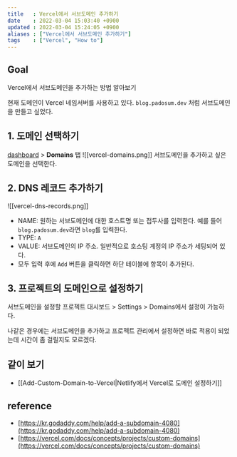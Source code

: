 ```yaml
---
title   : Vercel에서 서브도메인 추가하기
date    : 2022-03-04 15:03:40 +0900
updated : 2022-03-04 15:24:05 +0900
aliases : ["Vercel에서 서브도메인 추가하기"]
tags    : ["Vercel", "How to"]
---
```

## Goal
Vercel에서 서브도메인을 추가하는 방법 알아보기 

현재 도메인이 Vercel 네임서버를 사용하고 있다. `blog.padosum.dev` 처럼 서브도메인을 만들고 싶었다.   

## 1. 도메인 선택하기
[dashboard](https://vercel.com/dashboard) > **Domains** 탭
![[vercel-domains.png]]
서브도메인을 추가하고 싶은 도메인을 선택한다.

## 2. DNS 레코드 추가하기
![[vercel-dns-records.png]]
- NAME: 원하는 서브도메인에 대한 호스트명 또는 접두사를 입력한다. 예를 들어 `blog.padosum.dev`라면 `blog`를 입력한다.
- TYPE:  `A`
- VALUE: 서브도메인의 IP 주소. 일반적으로 호스팅 계정의 IP 주소가 세팅되어 있다.
- 모두 입력 후에 `Add` 버튼을 클릭하면 하단 테이블에 항목이 추가된다.

 ## 3. 프로젝트의 도메인으로 설정하기
 서브도메인을 설정할 프로젝트 대시보드 > Settings > Domains에서 설정이 가능하다.

 나같은 경우에는 서브도메인을 추가하고 프로젝트 관리에서 설정하면 바로 적용이 되었는데 시간이 좀 걸릴지도 모르겠다.
 
## 같이 보기
- [[Add-Custom-Domain-to-Vercel|Netlify에서 Vercel로 도메인 설정하기]]

## reference
- [https://kr.godaddy.com/help/add-a-subdomain-4080](https://kr.godaddy.com/help/add-a-subdomain-4080)
- [https://vercel.com/docs/concepts/projects/custom-domains](https://vercel.com/docs/concepts/projects/custom-domains)
